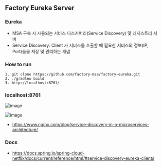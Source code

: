 ## Factory Eureka Server

### Eureka 
- MSA 구축 시 사용되는 서비스 디스커버리(Service Discovery) 및 레지스트리 서버
- Service Discovery: Client 가 서비스를 호출할 때 필요한 서비스의 정보(IP, Port)들을 저장 및 관리하는 개념 

### How to run
```shell
1. git clone https://github.com/factory-msa/factory-eureka.git
2. ./gradlew build
3. http://localhost:8761/
```

### localhost:8761
![image](https://github.com/factory-msa/factory-eureka/assets/50076031/68b46e57-710e-4dba-8bd4-1c0461ca4749)

![image](https://github.com/JuHyun419/factory-eureka/assets/50076031/552dd86b-f6b9-429a-b06e-3b569a3ac11c)
- https://www.nginx.com/blog/service-discovery-in-a-microservices-architecture/

### Docs
- https://docs.spring.io/spring-cloud-netflix/docs/current/reference/html/#service-discovery-eureka-clients
